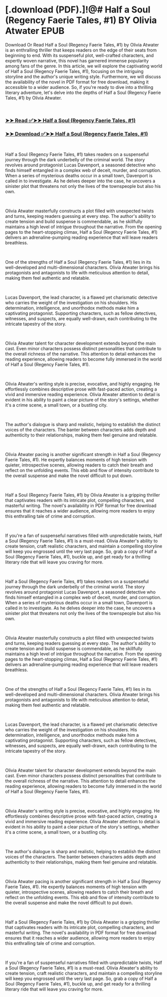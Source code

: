 # [.download (PDF).]!@# Half a Soul (Regency Faerie Tales, #1) BY Olivia Atwater EPUB

<p>Download Or Read Half a Soul (Regency Faerie Tales, #1) by Olivia Atwater is an enthralling thriller that keeps readers on the edge of their seats from beginning to end. With its suspenseful plot, well-crafted characters, and expertly woven narrative, this novel has garnered immense popularity among fans of the genre. In this article, we will explore the captivating world of Half a Soul (Regency Faerie Tales, #1), focusing on the intriguing storyline and the author's unique writing style. Furthermore, we will discuss the availability of the novel in PDF format for free download, making it accessible to a wider audience. So, if you're ready to dive into a thrilling literary adventure, let's delve into the depths of Half a Soul (Regency Faerie Tales, #1) by Olivia Atwater.</p>
<p>&nbsp;</p>

### [➤➤ Read ✅➤➤ Half a Soul (Regency Faerie Tales, #1)](https://pdf2worldwide.blogspot.com/id/60717747)

### [➤➤ Download ✅➤➤ Half a Soul (Regency Faerie Tales, #1)](https://pdf2worldwide.blogspot.com/id/60717747)

<p>&nbsp;</p>
<p>Half a Soul (Regency Faerie Tales, #1) takes readers on a suspenseful journey through the dark underbelly of the criminal world. The story revolves around protagonist Lucas Davenport, a seasoned detective who finds himself entangled in a complex web of deceit, murder, and corruption. When a series of mysterious deaths occur in a small town, Davenport is called in to investigate. As he delves deeper into the case, he uncovers a sinister plot that threatens not only the lives of the townspeople but also his own.</p>
<p>&nbsp;</p>
<p>Olivia Atwater masterfully constructs a plot filled with unexpected twists and turns, keeping readers guessing at every step. The author's ability to create tension and build suspense is commendable, as he skillfully maintains a high level of intrigue throughout the narrative. From the opening pages to the heart-stopping climax, Half a Soul (Regency Faerie Tales, #1) delivers an adrenaline-pumping reading experience that will leave readers breathless.</p>
<p>&nbsp;</p>
<p>One of the strengths of Half a Soul (Regency Faerie Tales, #1) lies in its well-developed and multi-dimensional characters. Olivia Atwater brings his protagonists and antagonists to life with meticulous attention to detail, making them feel authentic and relatable.</p>
<p>&nbsp;</p>
<p>Lucas Davenport, the lead character, is a flawed yet charismatic detective who carries the weight of the investigation on his shoulders. His determination, intelligence, and unorthodox methods make him a captivating protagonist. Supporting characters, such as fellow detectives, witnesses, and suspects, are equally well-drawn, each contributing to the intricate tapestry of the story.</p>
<p>&nbsp;</p>
<p>Olivia Atwater talent for character development extends beyond the main cast. Even minor characters possess distinct personalities that contribute to the overall richness of the narrative. This attention to detail enhances the reading experience, allowing readers to become fully immersed in the world of Half a Soul (Regency Faerie Tales, #1).</p>
<p>&nbsp;</p>
<p>Olivia Atwater's writing style is precise, evocative, and highly engaging. He effortlessly combines descriptive prose with fast-paced action, creating a vivid and immersive reading experience. Olivia Atwater attention to detail is evident in his ability to paint a clear picture of the story's settings, whether it's a crime scene, a small town, or a bustling city.</p>
<p>&nbsp;</p>
<p>The author's dialogue is sharp and realistic, helping to establish the distinct voices of the characters. The banter between characters adds depth and authenticity to their relationships, making them feel genuine and relatable.</p>
<p>&nbsp;</p>
<p>Olivia Atwater pacing is another significant strength in Half a Soul (Regency Faerie Tales, #1). He expertly balances moments of high tension with quieter, introspective scenes, allowing readers to catch their breath and reflect on the unfolding events. This ebb and flow of intensity contribute to the overall suspense and make the novel difficult to put down.</p>
<p>&nbsp;</p>
<p>Half a Soul (Regency Faerie Tales, #1) by Olivia Atwater is a gripping thriller that captivates readers with its intricate plot, compelling characters, and masterful writing. The novel's availability in PDF format for free download ensures that it reaches a wider audience, allowing more readers to enjoy this enthralling tale of crime and corruption.</p>
<p>&nbsp;</p>
<p>If you're a fan of suspenseful narratives filled with unpredictable twists, Half a Soul (Regency Faerie Tales, #1) is a must-read. Olivia Atwater's ability to create tension, craft realistic characters, and maintain a compelling storyline will keep you engrossed until the very last page. So, grab a copy of Half a Soul (Regency Faerie Tales, #1), buckle up, and get ready for a thrilling literary ride that will leave you craving for more.</p>
<p>&nbsp;</p>
<p>Half a Soul (Regency Faerie Tales, #1) takes readers on a suspenseful journey through the dark underbelly of the criminal world. The story revolves around protagonist Lucas Davenport, a seasoned detective who finds himself entangled in a complex web of deceit, murder, and corruption. When a series of mysterious deaths occur in a small town, Davenport is called in to investigate. As he delves deeper into the case, he uncovers a sinister plot that threatens not only the lives of the townspeople but also his own.</p>
<p>&nbsp;</p>
<p>Olivia Atwater masterfully constructs a plot filled with unexpected twists and turns, keeping readers guessing at every step. The author's ability to create tension and build suspense is commendable, as he skillfully maintains a high level of intrigue throughout the narrative. From the opening pages to the heart-stopping climax, Half a Soul (Regency Faerie Tales, #1) delivers an adrenaline-pumping reading experience that will leave readers breathless.</p>
<p>&nbsp;</p>
<p>One of the strengths of Half a Soul (Regency Faerie Tales, #1) lies in its well-developed and multi-dimensional characters. Olivia Atwater brings his protagonists and antagonists to life with meticulous attention to detail, making them feel authentic and relatable.</p>
<p>&nbsp;</p>
<p>Lucas Davenport, the lead character, is a flawed yet charismatic detective who carries the weight of the investigation on his shoulders. His determination, intelligence, and unorthodox methods make him a captivating protagonist. Supporting characters, such as fellow detectives, witnesses, and suspects, are equally well-drawn, each contributing to the intricate tapestry of the story.</p>
<p>&nbsp;</p>
<p>Olivia Atwater talent for character development extends beyond the main cast. Even minor characters possess distinct personalities that contribute to the overall richness of the narrative. This attention to detail enhances the reading experience, allowing readers to become fully immersed in the world of Half a Soul (Regency Faerie Tales, #1).</p>
<p>&nbsp;</p>
<p>Olivia Atwater's writing style is precise, evocative, and highly engaging. He effortlessly combines descriptive prose with fast-paced action, creating a vivid and immersive reading experience. Olivia Atwater attention to detail is evident in his ability to paint a clear picture of the story's settings, whether it's a crime scene, a small town, or a bustling city.</p>
<p>&nbsp;</p>
<p>The author's dialogue is sharp and realistic, helping to establish the distinct voices of the characters. The banter between characters adds depth and authenticity to their relationships, making them feel genuine and relatable.</p>
<p>&nbsp;</p>
<p>Olivia Atwater pacing is another significant strength in Half a Soul (Regency Faerie Tales, #1). He expertly balances moments of high tension with quieter, introspective scenes, allowing readers to catch their breath and reflect on the unfolding events. This ebb and flow of intensity contribute to the overall suspense and make the novel difficult to put down.</p>
<p>&nbsp;</p>
<p>Half a Soul (Regency Faerie Tales, #1) by Olivia Atwater is a gripping thriller that captivates readers with its intricate plot, compelling characters, and masterful writing. The novel's availability in PDF format for free download ensures that it reaches a wider audience, allowing more readers to enjoy this enthralling tale of crime and corruption.</p>
<p>&nbsp;</p>
<p>If you're a fan of suspenseful narratives filled with unpredictable twists, Half a Soul (Regency Faerie Tales, #1) is a must-read. Olivia Atwater's ability to create tension, craft realistic characters, and maintain a compelling storyline will keep you engrossed until the very last page. So, grab a copy of Half a Soul (Regency Faerie Tales, #1), buckle up, and get ready for a thrilling literary ride that will leave you craving for more.</p>
<p>&nbsp;</p>
